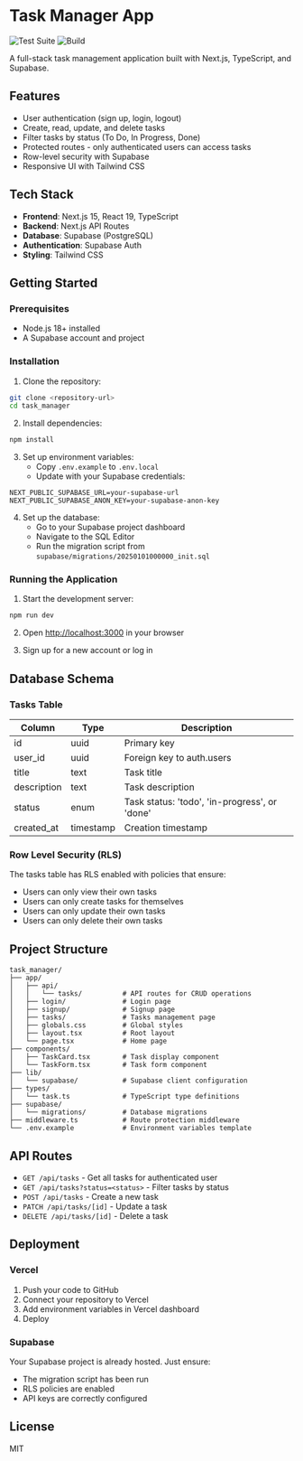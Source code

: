 # Task Manager App

![Test Suite](https://github.com/kienpt91/tasks_manager/actions/workflows/test.yml/badge.svg)
![Build](https://github.com/kienpt91/tasks_manager/actions/workflows/build.yml/badge.svg)

A full-stack task management application built with Next.js, TypeScript, and Supabase.

## Features

- User authentication (sign up, login, logout)
- Create, read, update, and delete tasks
- Filter tasks by status (To Do, In Progress, Done)
- Protected routes - only authenticated users can access tasks
- Row-level security with Supabase
- Responsive UI with Tailwind CSS

## Tech Stack

- **Frontend**: Next.js 15, React 19, TypeScript
- **Backend**: Next.js API Routes
- **Database**: Supabase (PostgreSQL)
- **Authentication**: Supabase Auth
- **Styling**: Tailwind CSS

## Getting Started

### Prerequisites

- Node.js 18+ installed
- A Supabase account and project

### Installation

1. Clone the repository:
```bash
git clone <repository-url>
cd task_manager
```

2. Install dependencies:
```bash
npm install
```

3. Set up environment variables:
   - Copy `.env.example` to `.env.local`
   - Update with your Supabase credentials:
```env
NEXT_PUBLIC_SUPABASE_URL=your-supabase-url
NEXT_PUBLIC_SUPABASE_ANON_KEY=your-supabase-anon-key
```

4. Set up the database:
   - Go to your Supabase project dashboard
   - Navigate to the SQL Editor
   - Run the migration script from `supabase/migrations/20250101000000_init.sql`

### Running the Application

1. Start the development server:
```bash
npm run dev
```

2. Open [http://localhost:3000](http://localhost:3000) in your browser

3. Sign up for a new account or log in

## Database Schema

### Tasks Table

| Column | Type | Description |
|--------|------|-------------|
| id | uuid | Primary key |
| user_id | uuid | Foreign key to auth.users |
| title | text | Task title |
| description | text | Task description |
| status | enum | Task status: 'todo', 'in-progress', or 'done' |
| created_at | timestamp | Creation timestamp |

### Row Level Security (RLS)

The tasks table has RLS enabled with policies that ensure:
- Users can only view their own tasks
- Users can only create tasks for themselves
- Users can only update their own tasks
- Users can only delete their own tasks

## Project Structure

```
task_manager/
├── app/
│   ├── api/
│   │   └── tasks/          # API routes for CRUD operations
│   ├── login/              # Login page
│   ├── signup/             # Signup page
│   ├── tasks/              # Tasks management page
│   ├── globals.css         # Global styles
│   ├── layout.tsx          # Root layout
│   └── page.tsx            # Home page
├── components/
│   ├── TaskCard.tsx        # Task display component
│   └── TaskForm.tsx        # Task form component
├── lib/
│   └── supabase/           # Supabase client configuration
├── types/
│   └── task.ts             # TypeScript type definitions
├── supabase/
│   └── migrations/         # Database migrations
├── middleware.ts           # Route protection middleware
└── .env.example            # Environment variables template
```

## API Routes

- `GET /api/tasks` - Get all tasks for authenticated user
- `GET /api/tasks?status=<status>` - Filter tasks by status
- `POST /api/tasks` - Create a new task
- `PATCH /api/tasks/[id]` - Update a task
- `DELETE /api/tasks/[id]` - Delete a task

## Deployment

### Vercel

1. Push your code to GitHub
2. Connect your repository to Vercel
3. Add environment variables in Vercel dashboard
4. Deploy

### Supabase

Your Supabase project is already hosted. Just ensure:
- The migration script has been run
- RLS policies are enabled
- API keys are correctly configured

## License

MIT
